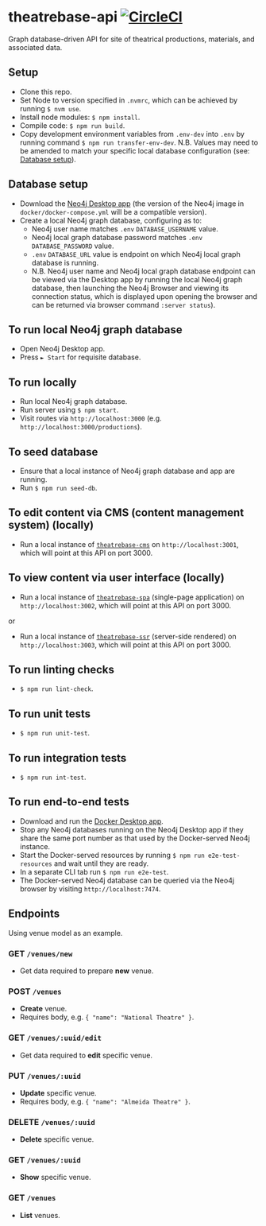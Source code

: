 # theatrebase-api [![CircleCI](https://circleci.com/gh/andygout/theatrebase-api/tree/main.svg?style=svg)](https://circleci.com/gh/andygout/theatrebase-api/tree/main)

Graph database-driven API for site of theatrical productions, materials, and associated data.

## Setup
- Clone this repo.
- Set Node to version specified in `.nvmrc`, which can be achieved by running `$ nvm use`.
- Install node modules: `$ npm install`.
- Compile code: `$ npm run build`.
- Copy development environment variables from `.env-dev` into `.env` by running command `$ npm run transfer-env-dev`. N.B. Values may need to be amended to match your specific local database configuration (see: [Database setup](https://github.com/andygout/theatrebase-api#user-content-database-setup)).

## Database setup
- Download the [Neo4j Desktop app](https://neo4j.com/download) (the version of the Neo4j image in `docker/docker-compose.yml` will be a compatible version).
- Create a local Neo4j graph database, configuring as to:
	- Neo4j user name matches `.env` `DATABASE_USERNAME` value.
	- Neo4j local graph database password matches `.env` `DATABASE_PASSWORD` value.
	- `.env` `DATABASE_URL` value is endpoint on which Neo4j local graph database is running.
	- N.B. Neo4j user name and Neo4j local graph database endpoint can be viewed via the Desktop app by running the local Neo4j graph database, then launching the Neo4j Browser and viewing its connection status, which is displayed upon opening the browser and can be returned via browser command `:server status`).

## To run local Neo4j graph database
- Open Neo4j Desktop app.
- Press `► Start` for requisite database.

## To run locally
- Run local Neo4j graph database.
- Run server using `$ npm start`.
- Visit routes via `http://localhost:3000` (e.g. `http://localhost:3000/productions`).

## To seed database
- Ensure that a local instance of Neo4j graph database and app are running.
- Run `$ npm run seed-db`.

## To edit content via CMS (content management system) (locally)
- Run a local instance of [`theatrebase-cms`](https://github.com/andygout/theatrebase-cms) on `http://localhost:3001`, which will point at this API on port 3000.

## To view content via user interface (locally)
- Run a local instance of [`theatrebase-spa`](https://github.com/andygout/theatrebase-spa) (single-page application) on `http://localhost:3002`, which will point at this API on port 3000.

or

- Run a local instance of [`theatrebase-ssr`](https://github.com/andygout/theatrebase-ssr) (server-side rendered) on `http://localhost:3003`, which will point at this API on port 3000.

## To run linting checks
- `$ npm run lint-check`.

## To run unit tests
- `$ npm run unit-test`.

## To run integration tests
- `$ npm run int-test`.

## To run end-to-end tests
- Download and run the [Docker Desktop app](https://www.docker.com/products/docker-desktop).
- Stop any Neo4j databases running on the Neo4j Desktop app if they share the same port number as that used by the Docker-served Neo4j instance.
- Start the Docker-served resources by running `$ npm run e2e-test-resources` and wait until they are ready.
- In a separate CLI tab run `$ npm run e2e-test`.
- The Docker-served Neo4j database can be queried via the Neo4j browser by visiting `http://localhost:7474`.

## Endpoints
Using venue model as an example.

### GET `/venues/new`
- Get data required to prepare **new** venue.

### POST `/venues`
- **Create** venue.
- Requires body, e.g. `{ "name": "National Theatre" }`.

### GET `/venues/:uuid/edit`
- Get data required to **edit** specific venue.

### PUT `/venues/:uuid`
- **Update** specific venue.
- Requires body, e.g. `{ "name": "Almeida Theatre" }`.

### DELETE `/venues/:uuid`
- **Delete** specific venue.

### GET `/venues/:uuid`
- **Show** specific venue.

### GET `/venues`
- **List** venues.
